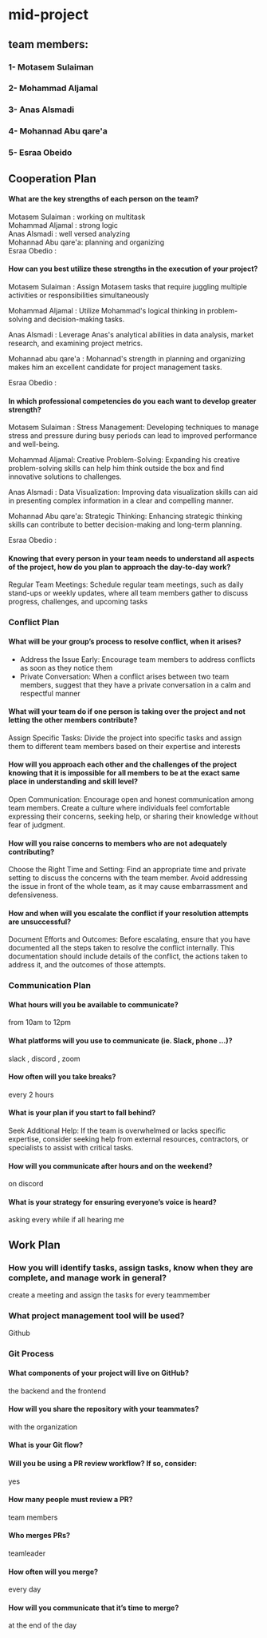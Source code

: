 # mid-project
## team members:
### 1- Motasem Sulaiman
### 2- Mohammad Aljamal
### 3- Anas Alsmadi
### 4- Mohannad Abu qare'a
### 5- Esraa Obeido 


## Cooperation Plan

#### What are the key strengths of each person on the team?
 Motasem Sulaiman : working on multitask
 <br>
 Mohammad Aljamal : strong logic 
 <br>
 Anas Alsmadi : well versed analyzing 
 <br> 
 Mohannad Abu qare'a: planning and organizing
 <br>
 Esraa Obedio :

#### How can you best utilize these strengths in the execution of your project?
 Motasem Sulaiman :
 Assign Motasem tasks that require juggling multiple activities or responsibilities simultaneously

 Mohammad Aljamal :
 Utilize Mohammad's logical thinking in problem-solving and decision-making tasks. 

 Anas Alsmadi : Leverage Anas's analytical abilities in data analysis, market research, and examining project metrics.

 Mohannad abu qare'a :
 Mohannad's strength in planning and organizing makes him an excellent candidate for project management tasks. 

 Esraa Obedio : 
#### In which professional competencies do you each want to develop greater strength?
 Motasem Sulaiman : Stress Management: Developing techniques to manage stress and pressure during busy periods can lead to improved performance and well-being.

 Mohammad Aljamal: Creative Problem-Solving: Expanding his creative problem-solving skills can help him think outside the box and find innovative solutions to challenges.

 Anas Alsmadi : Data Visualization: Improving data visualization skills can aid in presenting complex information in a clear and compelling manner.

 Mohannad Abu qare'a: Strategic Thinking: Enhancing strategic thinking skills can contribute to better decision-making and long-term planning.

 Esraa Obedio : 
#### Knowing that every person in your team needs to understand all aspects of the project, how do you plan to approach the day-to-day work?

Regular Team Meetings: Schedule regular team meetings, such as daily stand-ups or weekly updates, where all team members gather to discuss progress, challenges, and upcoming tasks


### Conflict Plan

#### What will be your group’s process to resolve conflict, when it arises? 
 - Address the Issue Early: Encourage team members to address conflicts as soon as they notice them
 - Private Conversation: When a conflict arises between two team members, suggest that they have a private conversation in a calm and respectful manner


#### What will your team do if one person is taking over the project and not letting the other members contribute?
Assign Specific Tasks: Divide the project into specific tasks and assign them to different team members based on their expertise and interests

#### How will you approach each other and the challenges of the project knowing that it is impossible for all members to be at the exact same place in understanding and skill level?
Open Communication: Encourage open and honest communication among team members. Create a culture where individuals feel comfortable expressing their concerns, seeking help, or sharing their knowledge without fear of judgment.


#### How will you raise concerns to members who are not adequately contributing?
Choose the Right Time and Setting: Find an appropriate time and private setting to discuss the concerns with the team member. Avoid addressing the issue in front of the whole team, as it may cause embarrassment and defensiveness.

#### How and when will you escalate the conflict if your resolution attempts are unsuccessful?
Document Efforts and Outcomes: Before escalating, ensure that you have documented all the steps taken to resolve the conflict internally. This documentation should include details of the conflict, the actions taken to address it, and the outcomes of those attempts.

### Communication Plan

#### What hours will you be available to communicate?
from 10am to 12pm

#### What platforms will you use to communicate (ie. Slack, phone …)?
slack , discord , zoom 

#### How often will you take breaks?
every 2 hours 

#### What is your plan if you start to fall behind?
Seek Additional Help: If the team is overwhelmed or lacks specific expertise, consider seeking help from external resources, contractors, or specialists to assist with critical tasks.
#### How will you communicate after hours and on the weekend?
on discord 

#### What is your strategy for ensuring everyone’s voice is heard?
 asking every while if all hearing me

## Work Plan

### How you will identify tasks, assign tasks, know when they are complete, and manage work in general? 
create a meeting and assign the tasks for every teammember

### What project management tool will be used?
Github

### Git Process

#### What components of your project will live on GitHub?
the backend and the frontend 

#### How will you share the repository with your teammates?
with the organization 
#### What is your Git flow?

#### Will you be using a PR review workflow? If so, consider:
yes 
#### How many people must review a PR?
team members
#### Who merges PRs?
teamleader
#### How often will you merge?
every day
#### How will you communicate that it’s time to merge?
at the end of the day
